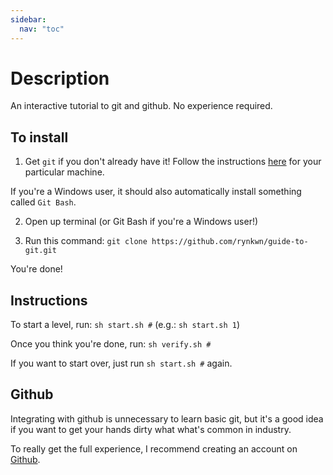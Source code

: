```yaml
---
sidebar:
  nav: "toc"
---
```


# Description

An interactive tutorial to git and github. No experience required.

## To install
1) Get `git` if you don't already have it!
Follow the instructions [here](https://git-scm.com/book/en/v2/Getting-Started-Installing-Git) for your particular machine.

If you're a Windows user, it should also automatically install something called `Git Bash`.

2) Open up terminal (or Git Bash if you're a Windows user!)

3) Run this command: `git clone https://github.com/rynkwn/guide-to-git.git`

You're done!

## Instructions

To start a level, run:
`sh start.sh #` (e.g.: `sh start.sh 1`)

Once you think you're done, run:
`sh verify.sh #`

If you want to start over, just run `sh start.sh #` again.

## Github

Integrating with github is unnecessary to learn basic git, but it's a good idea if you want to get your hands dirty what what's common in industry.

To really get the full experience, I recommend creating an account on [Github](https://github.com/).
